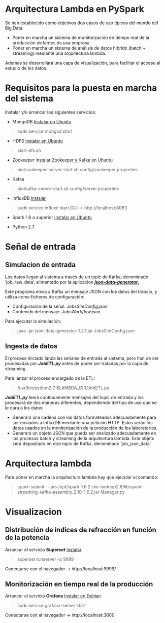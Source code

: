 # Arquitectura Lambda en PySpark
Se han establecido como objetivos dos casos de uso típicos del mundo del Big Data:
* Poner en marcha un sistema de monitorización en tiempo real de la producción de lentes de una empresa.
* Poner en marcha un sistema de análisis de datos hibrido (batch + streaming) mediante una arquitectura lambda.

Ademas se desarrollará una capa de visualización, para facilitar el acceso al estudio de los datos.

# Requisitos para la puesta en marcha del sistema
Instalar y/o arrancar los siguientes servicios:
* MongoDB [Instalar en Ubuntu](https://docs.mongodb.com/manual/tutorial/install-mongodb-on-ubuntu/)
> sudo service mongod start

* HDFS [Instalar en Ubuntu](https://www.digitalocean.com/community/tutorials/how-to-install-hadoop-in-stand-alone-mode-on-ubuntu-16-04)
> start-dfs.sh

* Zookeeper [Instalar Zookeeper y Kafka en Ubuntu](https://devops.profitbricks.com/tutorials/install-and-configure-apache-kafka-on-ubuntu-1604-1/)
> bin/zookeeper-server-start.sh config/zookeeper.properties

* Kafka
>  bin/kafka-server-start.sh config/server.properties

* InfluxDB [Instalar](https://docs.influxdata.com/influxdb/v1.2/introduction/installation/)
> sudo service influxd start
> GUI -> http://localhost:8083

* Spark 1.6 o superior [Instalar en Ubuntu](http://www.informit.com/articles/article.aspx?p=2755929&seqNum=3)

* Python 2.7

# Señal de entrada
## Simulacion de entrada
Los datos llegan al sistema a través de un topic de Kafka, denominado ‘job_raw_data’, alimentado por la aplicacion [***json-data-generator***.](https://github.com/acesinc/json-data-generator/releases)

Este programa envia a Kafka un mensaje JSON con los datos del trabajo, y utiliza como ficheros de configuración:
* Configuración de la señal: _JobsSimConfig.json_
* Contenido del mensaje: _JobsWorkflow.json_

Para ejecutar la simulación:
> java -jar json-data-generator-1.2.1.jar JobsSimConfig.json

## Ingesta de datos
El proceso iniciado lanza las señales de entrada al sistema, pero han de ser procesadas por ___JobETL.py___ antes de poder ser tratadas por la capa de streaming.

Para lanzar el proceso encargado de la ETL:
> /usr/bin/python2.7 $LAMBDA_DIR/JobETL.py

___JobETL.py___  leerá continuamente mensajes del topic de entrada y los procesará de dos maneras diferentes, dependiendo del tipo de uso que se le dará a los datos:
* Generará una cadena con los datos formateados adecuadamente para ser enviados a InfluxDB mediante una petición HTTP. Estos serán los datos usados en la monitorización de la producción de los laboratorios.
* Generará un objeto JSON que pueda ser analizado adecuadamente en los procesos batch y streaming de la arquitectura lambda. Este objeto será depositado en otro topic de Kafka, denominado ‘job_json_data’.


# Arquitectura lambda
Para poner en marcha la arquitectura lambda hay que ejecutar el comando:
> spark-submit --jars /opt/spark-1.6.2-bin-hadoop2.6/lib/spark-streaming-kafka-assembly_2.10-1.6.2.jar Manager.py


# Visualizacion

## Distribución de índices de refracción en función de la potencia

Arrancar el servicio __Superset__ [Instalar](http://airbnb.io/superset/installation.html#)
> superset runserver -p 9999

Conectarse con el navegador -> http://localhost:9999/

## Monitorización en tiempo real de la producción
Arrancar el servicio __Grafana__ [Instalar en Debian](http://docs.grafana.org/installation/debian/)
> sudo service grafana-server start

Conectarse con el navegador -> http://localhost:3000

